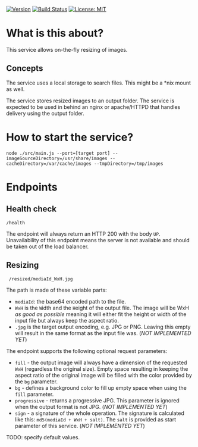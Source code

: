 [![Version](https://img.shields.io/github/package-json/v/slotties/imageService.svg)](https://github.com/slotties/imageService)
[![Build Status](https://travis-ci.org/slotties/imageService.png?branch=master)](https://travis-ci.org/slotties/imageService)
[![License: MIT](https://img.shields.io/badge/License-MIT-yellow.svg)](https://opensource.org/licenses/MIT)

# What is this about?

This service allows on-the-fly resizing of images.

## Concepts

The service uses a local storage to search files. This might be a *nix mount as well.

The service stores resized images to an output folder. The service is expected to be used in behind an nginx or apache/HTTPD that handles delivery using the output folder.

# How to start the service?

    node ./src/main.js --port=[target port] --imageSourceDirectory=/usr/share/images --cacheDirectory=/var/cache/images --tmpDirectory=/tmp/images

# Endpoints

## Health check

    /health

The endpoint will always return an HTTP 200 with the body `UP`.
Unavailability of this endpoint means the server is not available and should be taken out of the load balancer.

## Resizing

     /resized/mediaId_WxH.jpg

The path is made of these variable parts:
- `mediaId`: the base64 encoded path to the file.
- `WxH` is the `W`idth and the `H`eight of the output file. The image will be WxH _as good as possible_ meaning it will either fit the height or width of the input file but always keep the aspect ratio.
- `.jpg` is the target output encoding, e.g. JPG or PNG. Leaving this empty will result in the same format as the input file was. (*NOT IMPLEMENTED YET*)

The endpoint supports the following optional request parameters:
- `fill` - the output image will always have a dimension of the requested `WxH` (regardless the original size). Empty space resulting in keeping the aspect ratio of the original image will be filled with the color provided by the `bg` parameter.
- `bg` - defines a background color to fill up empty space when using the `fill` parameter.
- `progressive` - returns a progressive JPG. This parameter is ignored when the output format is not JPG. (*NOT IMPLEMENTED YET*)
- `sign` - a signature of the whole operation. The signature is calculated like this: `md5(mediaId + WxH + salt)`. The `salt` is provided as start parameter of this service. (*NOT IMPLEMENTED YET*)

TODO: specify default values.